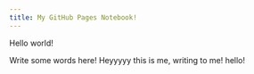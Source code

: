 ```yaml
---
title: My GitHub Pages Notebook!
---
```


Hello world!

Write some words here!
Heyyyyy this is me, writing to me! hello!
